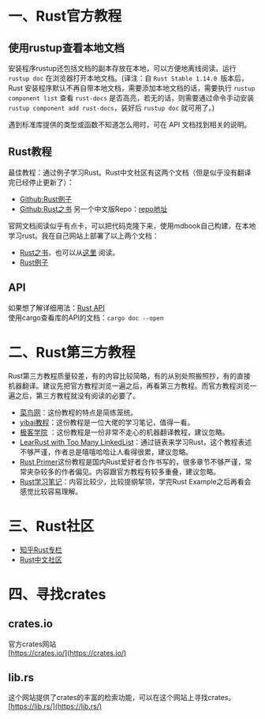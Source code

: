 # 一、Rust官方教程
## 使用rustup查看本地文档
安装程序rustup还包括文档的副本存放在本地，可以方便地离线阅读。运行 `rustup doc` 在浏览器打开本地文档。(译注：自 `Rust Stable 1.14.0 `版本后，Rust 安装程序默认不再自带本地文档，需要添加本地文档的话，需要执行 `rustup component list` 查看 `rust-docs` 是否高亮，若无的话，则需要通过命令手动安装 `rustup component add rust-docs`，装好后 `rustup doc` 就可用了。)

遇到标准库提供的类型或函数不知道怎么用时，可在 API 文档找到相关的说明。 
## Rust教程
最佳教程：通过例子学习Rust。Rust中文社区有这两个文档（但是似乎没有翻译完已经停止更新了）：
* [Github:Rust例子](https://github.com/rust-lang-cn/rust-by-example-cn)   
* [Github:Rust之书](https://github.com/rust-lang-cn/book-cn) 另一个中文版Repo：[repo地址](https://github.com/KaiserY/trpl-zh-cn)   

官网文档阅读似乎有点卡，可以把代码克隆下来，使用mdbook自己构建，在本地学习rust。我在自己网站上部署了以上两个文档：
* [Rust之书](https://weiyinfu.cn/RustBook/)，也可以从[这里](https://kaisery.github.io/trpl-zh-cn/ch08-02-strings.html) 阅读。
* [Rust例子](https://weiyinfu.cn/RustExample/)  

## API
如果想了解详细用法：[Rust API](https://doc.rust-lang.org/std/index.html)  
使用cargo查看库的API的文档：`cargo doc --open`

# 二、Rust第三方教程
Rust第三方教程质量较差，有的内容比较简略，有的从别处照搬照抄，有的直接机器翻译。建议先把官方教程浏览一遍之后，再看第三方教程。而官方教程浏览一遍之后，第三方教程就没有阅读的必要了。     
* [菜鸟网](https://www.runoob.com/rust/rust-tutorial.html)：这份教程的特点是简练笼统。
* [yibai教程](https://www.yiibai.com/rust/rust-slices.html)：这份教程是一位大佬的学习笔记，值得一看。  
* [极客学院](https://wiki.jikexueyuan.com/project/rust/dining-philosophers.html) ：这份教程是一份非常不走心的机器翻译教程，建议忽略。 
* [LearRust with Too Many LinkedList](https://weathfold.gitbooks.io/rust-too-many-lists-zhcn/content/first-layout.html)：通过链表来学习Rust，这个教程表述不够严谨，作者总是嘻嘻哈哈让人看得很累，建议忽略。
* [Rust Primer](https://rustcc.gitbooks.io/rustprimer/content/heap-stack/heap-stack.html)这份教程是国内Rust爱好者合作书写的，很多章节不够严谨，常常夹杂较多的作者偏见。内容跟官方教程有较多重叠，建议忽略。    
* [Rust学习笔记](https://photino.gitbooks.io/rust-notes/memory-safety.html)：内容比较少，比较提纲挈领，学完Rust Example之后再看会感觉比较容易理解。


# 三、Rust社区
* [知乎Rust专栏](https://www.zhihu.com/search?q=rust&type=column)
* [Rust中文社区](https://rustcc.cn/)

# 四、寻找crates
## crates.io
官方crates网站  
[https://crates.io/](https://crates.io/)
## lib.rs
这个网站提供了crates的丰富的检索功能，可以在这个网站上寻找crates。  
[https://lib.rs/](https://lib.rs/)